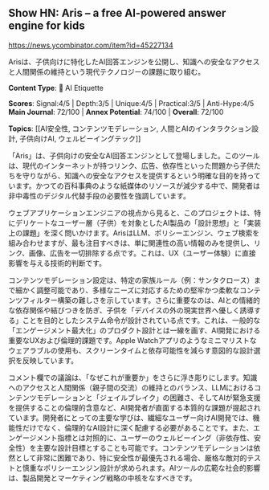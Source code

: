 ## Show HN: Aris – a free AI-powered answer engine for kids

https://news.ycombinator.com/item?id=45227134

Arisは、子供向けに特化したAI回答エンジンを公開し、知識への安全なアクセスと人間関係の維持という現代テクノロジーの課題に取り組む。

**Content Type**: 🤝 AI Etiquette

**Scores**: Signal:4/5 | Depth:3/5 | Unique:4/5 | Practical:3/5 | Anti-Hype:4/5
**Main Journal**: 72/100 | **Annex Potential**: 74/100 | **Overall**: 72/100

**Topics**: [[AI安全性, コンテンツモデレーション, 人間とAIのインタラクション設計, 子供向けAI, ウェルビーイングテック]]

「Aris」は、子供向けの安全なAI回答エンジンとして登場しました。このツールは、現代のインターネットが持つリンク、広告、依存性といった問題から子供たちを守りながら、知識への安全なアクセスを提供するという明確な目的を持っています。かつての百科事典のような紙媒体のリソースが減少する中で、開発者は非中毒性のデジタル代替手段の必要性を強調しています。

ウェブアプリケーションエンジニアの視点から見ると、このプロジェクトは、特にデリケートなユーザー層（子供）を対象としたAI製品の「設計思想」と「実装上の課題」を深く問いかけます。ArisはLLM、ポリシーエンジン、ウェブ検索を組み合わせますが、最も注目すべきは、単に関連性の高い情報のみを提供し、リンク、画像、広告を一切排除する点です。これは、UX（ユーザー体験）に直接影響を与える技術的判断です。

コンテンツモデレーション設定は、特定の家族ルール（例：サンタクロース）まで細かく調整可能であり、多様なニーズに対応するための堅牢かつ柔軟なコンテンツフィルター構築の難しさを示しています。さらに重要なのは、AIとの情緒的な依存関係や結びつきを防ぎ、子供を「デバイスの外の現実世界へ優しく誘導する」ことを目的としたシステム命令が設計されている点です。これは、一般的な「エンゲージメント最大化」のプロダクト設計とは一線を画す、AI開発における重要なUXおよび倫理的課題です。Apple Watchアプリのようなミニマリストなウェアラブルの使用も、スクリーンタイムと依存可能性を減らす意図的な設計選択を反映しています。

コメント欄での議論は、「なぜこれが重要か」をさらに浮き彫りにします。知識へのアクセスと人間関係（親子間の交流）の維持とのバランス、LLMにおけるコンテンツモデレーションと「ジェイルブレイク」の困難さ、そしてAIが緊急支援を提供することの倫理的含意など、AI開発者が直面する本質的な課題が提起されています。開発者にとっての主要な学びは、繊細なユーザー向けAI開発では、機能性だけでなく、倫理的なAI設計に深く配慮する必要があることです。また、エンゲージメント指標とは対照的に、ユーザーのウェルビーイング（非依存性、安全性）を主要な設計目標とすることも可能です。コンテンツモデレーションは依然として非常に困難であり、特に安全性が最優先される場合、厳格な敵対的テストと慎重なポリシーエンジン設計が求められます。AIツールの広範な社会的影響は、製品開発とマーケティング戦略の中核をなすべきです。